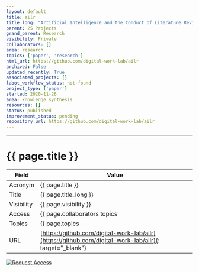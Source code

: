 ```yaml
---
layout: default
title: ailr
title_long: "Artificial Intelligence and the Conduct of Literature Reviews"
parent: 25 Projects
grand_parent: Research
visibility: Private
collaborators: []
area: research
topics: ['paper', 'research']
html_url: https://github.com/digital-work-lab/ailr
archived: False
updated_recently: True
associated_projects: []
labot_workflow_status: not-found
project_type: ['paper']
started: 2020-11-26
area: knowledge_synthesis
resources: []
status: published
improvement_status: pending
repository_url: https://github.com/digital-work-lab/ailr
---
```


---

# {{ page.title }}

Field               | Value
------------------- | ----------------------------------
Acronym             | {{ page.title }}
Title               | {{ page.title_long }}
Visibility          | {{ page.visibility }}
Access              | {{ page.collaborators topics | join: ", "}}
Topics              | {{ page.topics | join: ", " }}
URL                 | [https://github.com/digital-work-lab/ailr](https://github.com/digital-work-lab/ailr){: target="_blank"}

[![Request Access](https://img.shields.io/badge/Request-Access-blue?style=for-the-badge)](https://github.com/digital-work-lab/handbook/issues/new?assignees=geritwagner&labels=access+request&template=request-repo-access.md&title=%5BAccess+Request%5D+Request+for+access+to+repository)
